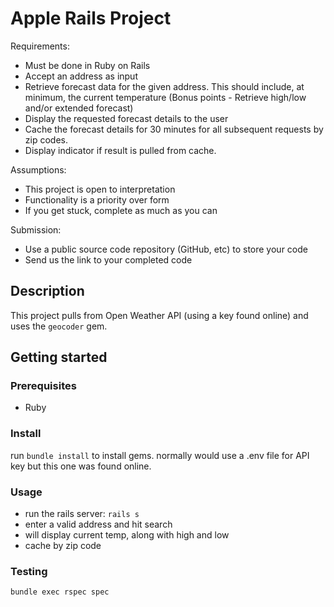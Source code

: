 # Apple Rails Project

Requirements:
- Must be done in Ruby on Rails
- Accept an address as input
- Retrieve forecast data for the given address. This should include, at minimum, the
current temperature (Bonus points - Retrieve high/low and/or extended forecast)
- Display the requested forecast details to the user
-  Cache the forecast details for 30 minutes for all subsequent requests by zip codes.
- Display indicator if result is pulled from cache.

Assumptions:
- This project is open to interpretation
- Functionality is a priority over form
- If you get stuck, complete as much as you can

Submission:
- Use a public source code repository (GitHub, etc) to store your code
- Send us the link to your completed code

## Description

This project pulls from Open Weather API (using a key found online) and uses the `geocoder` gem.


## Getting started

### Prerequisites

- Ruby

### Install

run `bundle install` to install gems.
normally would use a .env file for API key but this one was found online.

### Usage

- run the rails server: `rails s`
- enter a valid address and hit search
- will display current temp, along with high and low
- cache by zip code

### Testing

`bundle exec rspec spec`
